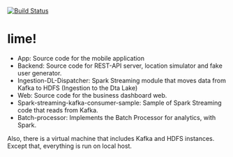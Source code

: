 [![Build Status](https://travis-ci.org/lime-upc/lime.svg?branch=master)](https://travis-ci.org/lime-upc/lime)

# lime!

* App: Source code for the mobile application
* Backend: Source code for REST-API server, location simulator and fake user generator.
* Ingestion-DL-Dispatcher: Spark Streaming module that moves data from Kafka to HDFS (Ingestion to the Dta Lake)
* Web: Source code for the business dashboard web.
* Spark-streaming-kafka-consumer-sample: Sample of Spark Streaming code that reads from Kafka.
* Batch-processor: Implements the Batch Processor for analytics, with Spark.

Also, there is a virtual machine that includes Kafka and HDFS instances. Except that, everything is run on local host.
